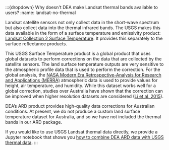 :::{dropdown} Why doesn't DEA make Landsat thermal bands available to users?
:name: landsat-no-thermal

Landsat satellite sensors not only collect data in the short-wave spectrum but also collect data into the thermal
infrared bands. The USGS makes this data available in the form of a surface temperature and emissivity product:
[Landsat Collection 2 Surface Temperature](https://www.usgs.gov/landsat-missions/landsat-collection-2-surface-temperature).
It provides this separately to the surface reflectance products.

This USGS Surface Temperature product is a global product that uses global datasets to perform
corrections on the data that are collected by the satellite sensors. The land surface temperature outputs are very
sensitive to the atmospheric profile data that is used to perform the correction. For the global analysis, the
[NASA Modern Era Retrospective-Analysis for Research and Applications (MERRA)](https://gmao.gsfc.nasa.gov/reanalysis/MERRA-2/)
atmospheric data is used to provide values for height, air temperature, and humidity. While this dataset works
well for a global correction, studies over Australia have shown that the correction can be improved
when higher resolution datasets are considered ([Li et al, 2015](https://mssanz.org.au/modsim2015/L11/li.pdf)).

DEA’s ARD product provides high-quality data corrections for Australian conditions. At present, we do not produce a
custom land surface temperature dataset for Australia, and so we have not included the thermal bands in our ARD package.

If you would like to use USGS Landsat thermal data directly, we provide a Jupyter notebook that shows you
[how to combine DEA ARD data with USGS thermal data](/notebooks/How_to_guides/Planetary_computer/#Load-time-series-satellite-data-from-Microsoft-Planetary-Computer).
:::

